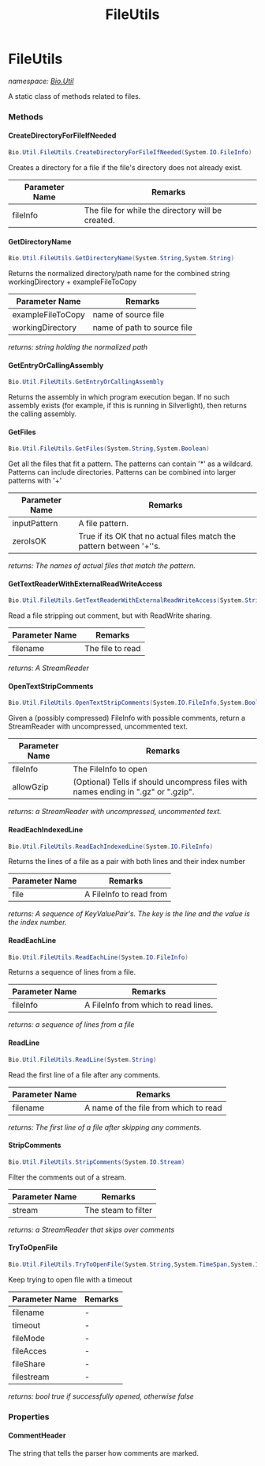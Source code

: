 ﻿---
title: FileUtils
---

# FileUtils
_namespace: [Bio.Util](N-Bio.Util.html)_

A static class of methods related to files.

### Methods

#### CreateDirectoryForFileIfNeeded
```csharp
Bio.Util.FileUtils.CreateDirectoryForFileIfNeeded(System.IO.FileInfo)
```
Creates a directory for a file if the file's directory does not already exist.

|Parameter Name|Remarks|
|--------------|-------|
|fileInfo|The file for while the directory will be created.|


#### GetDirectoryName
```csharp
Bio.Util.FileUtils.GetDirectoryName(System.String,System.String)
```
Returns the normalized directory/path name for the combined string workingDirectory + exampleFileToCopy

|Parameter Name|Remarks|
|--------------|-------|
|exampleFileToCopy| name of source file|
|workingDirectory| name of path to source file|

_returns:  string holding the normalized path_

#### GetEntryOrCallingAssembly
```csharp
Bio.Util.FileUtils.GetEntryOrCallingAssembly
```
Returns the assembly in which program execution began. If no such assembly exists (for example, if this is running in Silverlight), then returns the calling assembly.

#### GetFiles
```csharp
Bio.Util.FileUtils.GetFiles(System.String,System.Boolean)
```
Get all the files that fit a pattern. The patterns can contain '*' as a wildcard. Patterns can
 include directories. Patterns can be combined into larger patterns with '+'

|Parameter Name|Remarks|
|--------------|-------|
|inputPattern|A file pattern.|
|zeroIsOK|True if its OK that no actual files match the pattern between '+''s.|

_returns: The names of actual files that match the pattern._

#### GetTextReaderWithExternalReadWriteAccess
```csharp
Bio.Util.FileUtils.GetTextReaderWithExternalReadWriteAccess(System.String)
```
Read a file stripping out comment, but with ReadWrite sharing.

|Parameter Name|Remarks|
|--------------|-------|
|filename|The file to read|

_returns: A StreamReader_

#### OpenTextStripComments
```csharp
Bio.Util.FileUtils.OpenTextStripComments(System.IO.FileInfo,System.Boolean)
```
Given a (possibly compressed) FileInfo with possible comments, return a StreamReader with uncompressed, uncommented text.

|Parameter Name|Remarks|
|--------------|-------|
|fileInfo|The FileInfo to open|
|allowGzip|(Optional) Tells if should uncompress files with names ending in ".gz" or ".gzip".|

_returns: a StreamReader with uncompressed, uncommented text._

#### ReadEachIndexedLine
```csharp
Bio.Util.FileUtils.ReadEachIndexedLine(System.IO.FileInfo)
```
Returns the lines of a file as a pair with both lines and their index number

|Parameter Name|Remarks|
|--------------|-------|
|file|A FileInfo to read from|

_returns: A sequence of KeyValuePair's. The key is the line and the value is the index number._

#### ReadEachLine
```csharp
Bio.Util.FileUtils.ReadEachLine(System.IO.FileInfo)
```
Returns a sequence of lines from a file.

|Parameter Name|Remarks|
|--------------|-------|
|fileInfo|A FileInfo from which to read lines.|

_returns: a sequence of lines from a file_

#### ReadLine
```csharp
Bio.Util.FileUtils.ReadLine(System.String)
```
Read the first line of a file after any comments.

|Parameter Name|Remarks|
|--------------|-------|
|filename|A name of the file from which to read|

_returns: The first line of a file after skipping any comments._

#### StripComments
```csharp
Bio.Util.FileUtils.StripComments(System.IO.Stream)
```
Filter the comments out of a stream.

|Parameter Name|Remarks|
|--------------|-------|
|stream|The steam to filter|

_returns: a StreamReader that skips over comments_

#### TryToOpenFile
```csharp
Bio.Util.FileUtils.TryToOpenFile(System.String,System.TimeSpan,System.IO.FileMode,System.IO.FileAccess,System.IO.FileShare,System.IO.FileStream@)
```
Keep trying to open file with a timeout

|Parameter Name|Remarks|
|--------------|-------|
|filename|-|
|timeout|-|
|fileMode|-|
|fileAcces|-|
|fileShare|-|
|filestream|-|

_returns: bool true if successfully opened, otherwise false_



### Properties

#### CommentHeader
The string that tells the parser how comments are marked.

